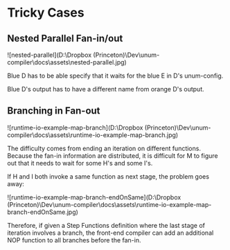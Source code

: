 # Tricky Cases

## Nested Parallel Fan-in/out

![nested-parallel](D:\Dropbox (Princeton)\Dev\unum-compiler\docs\assets\nested-parallel.jpg)

Blue D has to be able specify that it waits for the blue E in D's unum-config.

Blue D's output has to have a different name from orange D's output.



## Branching in Fan-out

![runtime-io-example-map-branch](D:\Dropbox (Princeton)\Dev\unum-compiler\docs\assets\runtime-io-example-map-branch.jpg)

The difficulty comes from ending an iteration on different functions. Because the fan-in information are distributed, it is difficult for M to figure out that it needs to wait for some H's and some I's. 

If H and I both invoke a same function as next stage, the problem goes away:

![runtime-io-example-map-branch-endOnSame](D:\Dropbox (Princeton)\Dev\unum-compiler\docs\assets\runtime-io-example-map-branch-endOnSame.jpg)

Therefore, if given a Step Functions definition where the last stage of iteration involves a branch, the front-end compiler can add an additional NOP function to all branches before the fan-in.